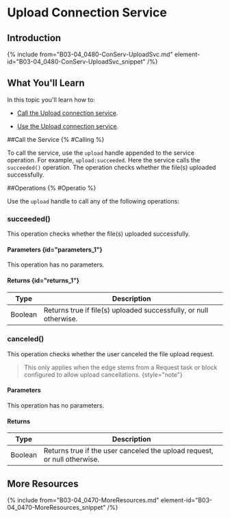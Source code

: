 # Upload Connection Service

## Introduction

{% include from="B03-04_0480-ConServ-UploadSvc.md" element-id="B03-04_0480-ConServ-UploadSvc_snippet" /%}

## What You'll Learn

In this topic you'll learn how to:

* [Call the Upload connection service](#Calling).

* [Use the Upload connection service](#Operatio).

##Call the Service {% #Calling %}

To call the service, use the `upload` handle appended to the service operation. For example, `upload:succeeded`. Here the service calls the `succeeded()` operation. The operation checks whether the file(s) uploaded successfully.

##Operations {% #Operatio %}

Use the `upload` handle to call any of the following operations:

### succeeded()

This operation checks whether the file(s) uploaded successfully.

#### Parameters {id="parameters_1"}

This operation has no parameters.

#### Returns {id="returns_1"}

|  Type   |                            Description                            |
|---------|-------------------------------------------------------------------|
| Boolean | Returns true if file(s) uploaded successfully, or null otherwise. |

### canceled()

This operation checks whether the user canceled the file upload request.

> This only applies when the edge stems from a Request task or block configured to allow upload cancellations. {style="note"}

#### Parameters

This operation has no parameters.

#### Returns

|  Type   |                               Description                                |
|---------|--------------------------------------------------------------------------|
| Boolean | Returns true if the user canceled the upload request, or null otherwise. |

## More Resources

{% include from="B03-04_0470-MoreResources.md" element-id="B03-04_0470-MoreResources_snippet" /%}